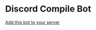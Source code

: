 # Discord Compile Bot

[Add this bot to your server](https://discordapp.com/oauth2/authorize?&client_id=349019339913166848&scope=bot&permissions=0)
